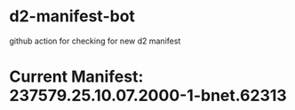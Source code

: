 # d2-manifest-bot
github action for checking for new d2 manifest

# Current Manifest: 237579.25.10.07.2000-1-bnet.62313